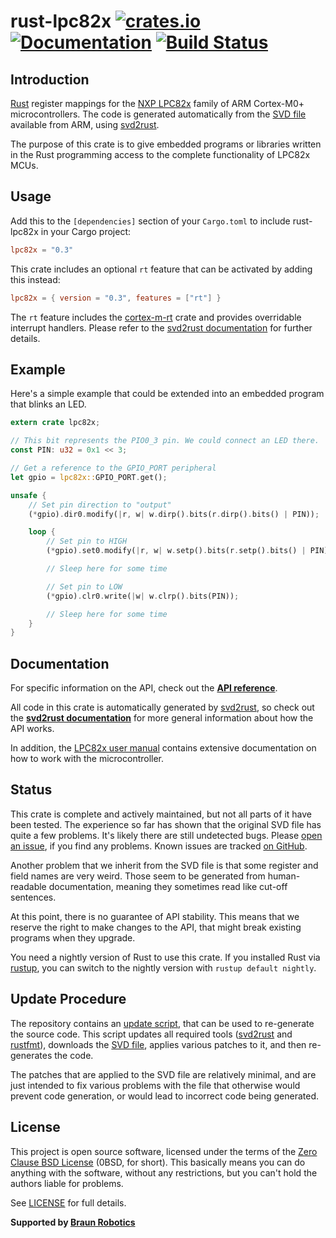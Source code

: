 # rust-lpc82x [![crates.io](https://img.shields.io/crates/v/lpc82x.svg)](https://crates.io/crates/lpc82x) [![Documentation](https://docs.rs/lpc82x/badge.svg)](https://docs.rs/lpc82x) [![Build Status](https://travis-ci.org/braun-robotics/rust-lpc82x.svg?branch=master)](https://travis-ci.org/braun-robotics/rust-lpc82x)

## Introduction

[Rust] register mappings for the [NXP LPC82x] family of ARM Cortex-M0+ microcontrollers. The code is generated automatically from the [SVD file] available from ARM, using [svd2rust].

The purpose of this crate is to give embedded programs or libraries written in the Rust programming access to the complete functionality of LPC82x MCUs.

## Usage

Add this to the `[dependencies]` section of your `Cargo.toml` to include rust-lpc82x in your Cargo project:

``` toml
lpc82x = "0.3"
```

This crate includes an optional `rt` feature that can be activated by adding this instead:

``` toml
lpc82x = { version = "0.3", features = ["rt"] }
```

The `rt` feature includes the [cortex-m-rt] crate and provides overridable interrupt handlers. Please refer to the [svd2rust documentation] for further details.

## Example

Here's a simple example that could be extended into an embedded program that blinks an LED.

``` rust
extern crate lpc82x;

// This bit represents the PIO0_3 pin. We could connect an LED there.
const PIN: u32 = 0x1 << 3;

// Get a reference to the GPIO_PORT peripheral
let gpio = lpc82x::GPIO_PORT.get();

unsafe {
    // Set pin direction to "output"
    (*gpio).dir0.modify(|r, w| w.dirp().bits(r.dirp().bits() | PIN));

    loop {
        // Set pin to HIGH
        (*gpio).set0.modify(|r, w| w.setp().bits(r.setp().bits() | PIN));

        // Sleep here for some time

        // Set pin to LOW
        (*gpio).clr0.write(|w| w.clrp().bits(PIN));

        // Sleep here for some time
    }
}
```

## Documentation

For specific information on the API, check out the **[API reference]**.

All code in this crate is automatically generated by [svd2rust], so check out the **[svd2rust documentation]** for more general information about how the API works.

In addition, the [LPC82x user manual] contains extensive documentation on how to work with the microcontroller.

## Status

This crate is complete and actively maintained, but not all parts of it have been tested. The experience so far has shown that the original SVD file has quite a few problems. It's likely there are still undetected bugs. Please [open an issue], if you find any problems. Known issues are tracked [on GitHub][list of open issues].

Another problem that we inherit from the SVD file is that some register and field names are very weird. Those seem to be generated from human-readable documentation, meaning they sometimes read like cut-off sentences.

At this point, there is no guarantee of API stability. This means that we reserve the right to make changes to the API, that might break existing programs when they upgrade.

You need a nightly version of Rust to use this crate. If you installed Rust via [rustup], you can switch to the nightly version with `rustup default nightly`.

## Update Procedure

The repository contains an [update script], that can be used to re-generate the source code. This script updates all required tools ([svd2rust] and [rustfmt]), downloads the [SVD file], applies various patches to it, and then re-generates the code.

The patches that are applied to the SVD file are relatively minimal, and are just intended to fix various problems with the file that otherwise would prevent code generation, or would lead to incorrect code being generated.


## License

This project is open source software, licensed under the terms of the [Zero Clause BSD License][Zero Clause BSD License] (0BSD, for short). This basically means you can do anything with the software, without any restrictions, but you can't hold the authors liable for problems.

See [LICENSE] for full details.


**Supported by [Braun Robotics]**


[Rust]: https://www.rust-lang.org/
[NXP LPC82x]: http://www.nxp.com/products/microcontrollers-and-processors/arm-based-processors-and-mcus/lpc-cortex-m-mcus/lpc800-series-cortex-m0-plus-mcus/low-cost-microcontrollers-mcus-based-on-arm-cortex-m0-plus-cores:LPC82X
[SVD file]: http://ds.arm.com/media/resources/db/chip/nxp/lpc824m201jdh20/LPC82x.svd
[svd2rust]: https://crates.io/crates/svd2rust
[cortex-m-rt]: https://crates.io/crates/cortex-m-rt
[svd2rust documentation]: https://docs.rs/svd2rust/0.11.4/svd2rust/
[API reference]: https://docs.rs/lpc82x
[LPC82x user manual]: https://www.nxp.com/docs/en/user-guide/UM10800.pdf
[open an issue]: https://github.com/braun-robotics/rust-lpc82x/issues/new
[list of open issues]: https://github.com/braun-robotics/rust-lpc82x/issues
[rustup]: https://rustup.rs/
[update script]: https://github.com/braun-robotics/rust-lpc82x/blob/master/scripts/update
[rustfmt]: https://crates.io/crates/rustfmt
[Zero Clause BSD License]: https://opensource.org/licenses/FPL-1.0.0
[LICENSE]: https://github.com/braun-robotics/rust-lpc82x/blob/master/LICENSE
[Braun Robotics]: https://braun-robotics.com/
